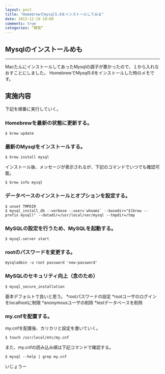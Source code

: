 ```yaml
---
layout: post
title: "Homebrewでmysql5.6をインストールしてみる"
date: 2013-12-19 19:09
comments: true
categories: ”開発”
---
```

## Mysqlのインストールめも
---
MacたんにインストールしてあったMysqlの調子が悪かったので、１から入れなおすことにしました。
HomebrewでMysql5.6をインストールした時のメモです。

<!-- more -->

## 実施内容
下記を順番に実行していく。

### Homebrewを最新の状態に更新する。
```
$ brew update
```

### 最新のMysqlをインストールする。
```
$ brew install mysql
```
インストール後、メッセージが表示されるが、下記のコマンドでいつでも確認可能。
```
$ brew info mysql
```

### データベースのインストールとオプションを設定する。
```
$ unset TMPDIR
$ mysql_install_db --verbose --user=`whoami` --basedir="$(brew --prefix mysql)" --datadir=/usr/local/var/mysql --tmpdir=/tmp
```

### MySQLの設定を行うため、MySQLを起動する。
```
$ mysql.server start
```

### rootのパスワードを変更する。
```
mysqladmin -u root password 'new-password'
```

### MySQLのセキュリティ向上（念のため）
```
$ mysql_secure_installation
```
基本デフォルトで良いと思う。
*rootパスワードの設定
*rootユーザのログインをlocalhostに制限
*anonymousユーザの削除
*testデータベースを削除

### my.cnfを配置する。
my.cnfを配置後、カリカリと設定を書いていく。
```
$ touch /usr/local/etc/my.cnf
```
また、my.cnfの読み込み順は下記コマンドで確認する。
```
$ mysql --help | grep my.cnf
```

いじょうー